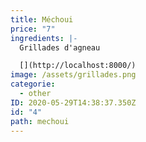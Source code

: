 ```yaml
---
title: Méchoui
price: "7"
ingredients: |-
  Grillades d'agneau

  [](http://localhost:8000/)
image: /assets/grillades.png
categorie:
  - other
ID: 2020-05-29T14:38:37.350Z
id: "4"
path: mechoui
---
```

